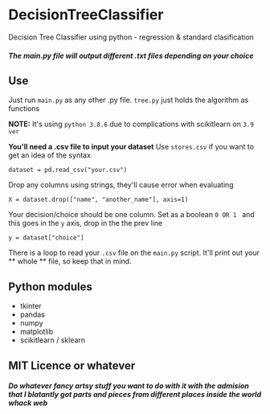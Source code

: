 # DecisionTreeClassifier
Decision Tree Classifier using python - regression &amp; standard clasification 
##### The main.py file will output different .txt files depending on your choice

## Use
Just run ```main.py``` as any other .py file. 
```tree.py``` just holds the algorithm as functions

**NOTE:**  It's using ```python 3.8.6``` due to complications with scikitlearn on ```3.9 ver```

**You'll need a .csv file to input your dataset** Use ``` stores.csv ``` if you want to get an idea of the syntax

```
dataset = pd.read_csv("your.csv")
```
Drop any columns using strings, they'll cause error when evaluating
```
X = dataset.drop(["name", "another_name"], axis=1)
```
Your decision/choice should be one column. Set as a boolean ```0 OR 1 ``` and this goes in the ```y``` axis, drop in the the prev line
```
y = dataset["choice"]
```

There is a loop to read your ``` .csv ``` file on the  ```main.py``` script. It'll print out your ** whole ** file, so keep that in mind.


## Python modules
- tkinter
- pandas
- numpy
- matplotlib
- scikitlearn / sklearn

## MIT Licence or whatever
##### Do whatever fancy artsy stuff you want to do with it with the admision that I blatantly got parts and pieces from different places inside the world *whack* web
